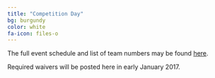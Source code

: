 ```yaml
---
title: "Competition Day"
bg: burgundy
color: white
fa-icon: files-o
---
```


The full event schedule and list of team numbers may be found <a href="{{ site.schedule_link }}" target="_blank">here</a>.

Required waivers will be posted here in early January 2017.